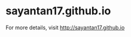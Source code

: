 # sayantan17.github.io

For more details, visit <a href="http://sayantan17.github.io">http://sayantan17.github.io</a>
